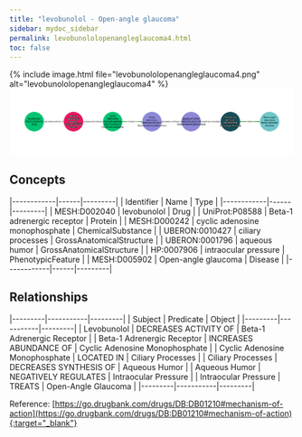 ```yaml
---
title: "levobunolol - Open-angle glaucoma"
sidebar: mydoc_sidebar
permalink: levobunololopenangleglaucoma4.html
toc: false 
---
```


{% include image.html file="levobunololopenangleglaucoma4.png" alt="levobunololopenangleglaucoma4" %}![Path Visualization](/images/levobunololopenangleglaucoma4.png)

## Concepts

|------------|------|---------|
| Identifier | Name | Type    |
|------------|------|---------|
| MESH:D002040 | levobunolol | Drug |
| UniProt:P08588 | Beta-1 adrenergic receptor | Protein |
| MESH:D000242 | cyclic adenosine monophosphate | ChemicalSubstance |
| UBERON:0010427 | ciliary processes | GrossAnatomicalStructure |
| UBERON:0001796 | aqueous humor | GrossAnatomicalStructure |
| HP:0007906 | intraocular pressure | PhenotypicFeature |
| MESH:D005902 | Open-angle glaucoma | Disease |
|------------|------|---------|

## Relationships

|---------|-----------|---------|
| Subject | Predicate | Object  |
|---------|-----------|---------|
| Levobunolol | DECREASES ACTIVITY OF | Beta-1 Adrenergic Receptor |
| Beta-1 Adrenergic Receptor | INCREASES ABUNDANCE OF | Cyclic Adenosine Monophosphate |
| Cyclic Adenosine Monophosphate | LOCATED IN | Ciliary Processes |
| Ciliary Processes | DECREASES SYNTHESIS OF | Aqueous Humor |
| Aqueous Humor | NEGATIVELY REGULATES | Intraocular Pressure |
| Intraocular Pressure | TREATS | Open-Angle Glaucoma |
|---------|-----------|---------|

Reference: [https://go.drugbank.com/drugs/DB:DB01210#mechanism-of-action](https://go.drugbank.com/drugs/DB:DB01210#mechanism-of-action){:target="_blank"}
